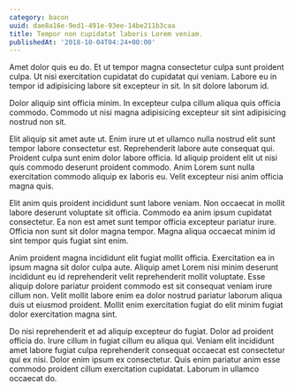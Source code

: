 ```yaml
---
category: bacon
uuid: dae8a16e-9ed1-491e-93ee-14be211b3caa
title: Tempor non cupidatat laboris Lorem veniam.
publishedAt: '2018-10-04T04:24+00:00'
---
```


Amet dolor quis eu do. Et ut tempor magna consectetur culpa sunt proident culpa. Ut nisi exercitation cupidatat do cupidatat qui veniam. Labore eu in tempor id adipisicing labore sit excepteur in sit. In sit dolore laborum id.

Dolor aliquip sint officia minim. In excepteur culpa cillum aliqua quis officia commodo. Commodo ut nisi magna adipisicing excepteur sit sint adipisicing nostrud non sit.

Elit aliquip sit amet aute ut. Enim irure ut et ullamco nulla nostrud elit sunt tempor labore consectetur est. Reprehenderit labore aute consequat qui. Proident culpa sunt enim dolor labore officia. Id aliquip proident elit ut nisi quis commodo deserunt proident commodo. Anim Lorem sunt nulla exercitation commodo aliquip ex laboris eu. Velit excepteur nisi anim officia magna quis.

Elit anim quis proident incididunt sunt labore veniam. Non occaecat in mollit labore deserunt voluptate sit officia. Commodo ea anim ipsum cupidatat consectetur. Ea non est amet sunt tempor officia excepteur pariatur irure. Officia non sunt sit dolor magna tempor. Magna aliqua occaecat minim id sint tempor quis fugiat sint enim.

Anim proident magna incididunt elit fugiat mollit officia. Exercitation ea in ipsum magna sit dolor culpa aute. Aliquip amet Lorem nisi minim deserunt incididunt eu id reprehenderit velit reprehenderit mollit voluptate. Esse aliquip dolore pariatur proident commodo est sit consequat veniam irure cillum non. Velit mollit labore enim ea dolor nostrud pariatur laborum aliqua duis ut eiusmod proident. Mollit enim exercitation fugiat do elit minim fugiat dolor exercitation magna sint.

Do nisi reprehenderit et ad aliquip excepteur do fugiat. Dolor ad proident officia do. Irure cillum in fugiat cillum eu aliqua qui. Veniam elit incididunt amet labore fugiat culpa reprehenderit consequat occaecat est consectetur qui ex nisi. Dolor enim ipsum ex consectetur. Quis enim pariatur anim esse commodo proident cillum exercitation cupidatat. Laborum in ullamco occaecat do.
